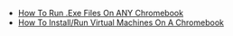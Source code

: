 - [How To Run .Exe Files On ANY Chromebook](https://www.youtube.com/watch?v=GJL85kQWxog)
- [How To Install/Run Virtual Machines On A Chromebook](https://www.youtube.com/watch?v=1b4c6D7OTH0)
